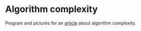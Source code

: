 # Algorithm complexity

Program and pictures for an [article](https://blog.zhbert.ru/algorithm-complexity/) about algorithm complexity.

